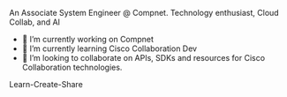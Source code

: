 An Associate System Engineer @ Compnet. Technology enthusiast, Cloud Collab, and AI

- 🔭 I’m currently working on Compnet
- 🌱 I’m currently learning Cisco Collaboration Dev
- 👯 I’m looking to collaborate on APIs, SDKs and resources for Cisco Collaboration technologies.

Learn-Create-Share 
